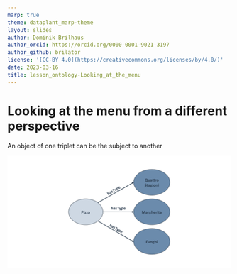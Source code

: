 ```yaml
---
marp: true
theme: dataplant_marp-theme
layout: slides
author: Dominik Brilhaus
author_orcid: https://orcid.org/0000-0001-9021-3197
author_github: brilator
license: '[CC-BY 4.0](https://creativecommons.org/licenses/by/4.0/)'
date: 2023-03-16
title: lesson_ontology-Looking_at_the_menu
---
```


# Looking at the menu from a different perspective

An object of one triplet can be the subject to another

![w:1000](./../../img/Ontologies_pizzaAnalogy_seq7.png)
